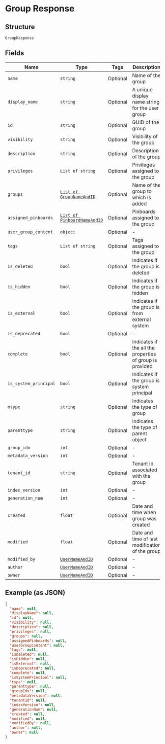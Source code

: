 
# Group Response

## Structure

`GroupResponse`

## Fields

| Name | Type | Tags | Description |
|  --- | --- | --- | --- |
| `name` | `string` | Optional | Name of the group |
| `display_name` | `string` | Optional | A unique display name string for the user group |
| `id` | `string` | Optional | GUID of the group |
| `visibility` | `string` | Optional | Visibility of the group |
| `description` | `string` | Optional | Description of the group |
| `privileges` | `List of string` | Optional | Privileges assigned to the group |
| `groups` | [`List of GroupNameAndID`](/doc/models/group-name-and-id.md) | Optional | Name of the group to which is added |
| `assigned_pinboards` | [`List of PinboardNameAndID`](/doc/models/pinboard-name-and-id.md) | Optional | Pinboards assigned to the group |
| `user_group_content` | `object` | Optional | - |
| `tags` | `List of string` | Optional | Tags assigned to the group |
| `is_deleted` | `bool` | Optional | Indicates if the group is deleted |
| `is_hidden` | `bool` | Optional | Indicates if the group is hidden |
| `is_external` | `bool` | Optional | Indicates if the group is from external system |
| `is_deprecated` | `bool` | Optional | - |
| `complete` | `bool` | Optional | Indicates if the all the properties of group is provided |
| `is_system_principal` | `bool` | Optional | Indicates if the group is system principal |
| `mtype` | `string` | Optional | Indicates the type of group |
| `parenttype` | `string` | Optional | Indicates the type of parent object |
| `group_idx` | `int` | Optional | - |
| `metadata_version` | `int` | Optional | - |
| `tenant_id` | `string` | Optional | Tenant id associated with the group |
| `index_version` | `int` | Optional | - |
| `generation_num` | `int` | Optional | - |
| `created` | `float` | Optional | Date and time when group was created |
| `modified` | `float` | Optional | Date and time of last modification of the group |
| `modified_by` | [`UserNameAndID`](/doc/models/user-name-and-id.md) | Optional | - |
| `author` | [`UserNameAndID`](/doc/models/user-name-and-id.md) | Optional | - |
| `owner` | [`UserNameAndID`](/doc/models/user-name-and-id.md) | Optional | - |

## Example (as JSON)

```json
{
  "name": null,
  "displayName": null,
  "id": null,
  "visibility": null,
  "description": null,
  "privileges": null,
  "groups": null,
  "assignedPinboards": null,
  "userGroupContent": null,
  "tags": null,
  "isDeleted": null,
  "isHidden": null,
  "isExternal": null,
  "isDeprecated": null,
  "complete": null,
  "isSystemPrincipal": null,
  "type": null,
  "parenttype": null,
  "groupIdx": null,
  "metadataVersion": null,
  "tenantId": null,
  "indexVersion": null,
  "generationNum": null,
  "created": null,
  "modified": null,
  "modifiedBy": null,
  "author": null,
  "owner": null
}
```

